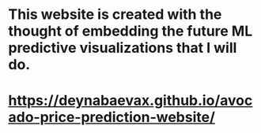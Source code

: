 # This website is created with the thought of embedding the future ML predictive visualizations that I will do. 
# https://deynabaevax.github.io/avocado-price-prediction-website/
